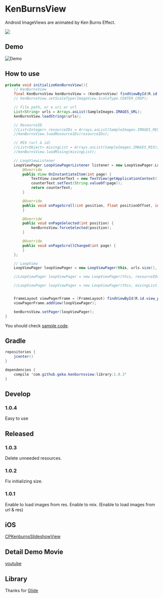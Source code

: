 KenBurnsView
============

Android ImageViews are animated by Ken Burns Effect.

![](https://img.shields.io/badge/Android%20Arsenal-KenBurnsView-brightgreen.svg?style=flat)


## Demo
![Demo](https://github.com/gotokatsuya/KenBurnsView/blob/master/demo.gif)


## How to use
```java
private void initializeKenBurnsView(){
    // KenBurnsView
    final KenBurnsView kenBurnsView = (KenBurnsView) findViewById(R.id.ken_burns_view);
    // kenBurnsView.setScaleType(ImageView.ScaleType.CENTER_CROP);

    // File path, or a uri or url
    List<String> urls = Arrays.asList(SampleImages.IMAGES_URL);
    kenBurnsView.loadStrings(urls);

    // ResourceID
    //List<Integer> resourceIDs = Arrays.asList(SampleImages.IMAGES_RESOURCE);
    //kenBurnsView.loadResourceIDs(resourceIDs);

    // MIX (url & id)
    //List<Object> mixingList = Arrays.asList(SampleImages.IMAGES_MIX);
    //kenBurnsView.loadMixing(mixingList);

    // LoopViewListener
    LoopViewPager.LoopViewPagerListener listener = new LoopViewPager.LoopViewPagerListener() {
        @Override
        public View OnInstantiateItem(int page) {
            TextView counterText = new TextView(getApplicationContext());
            counterText.setText(String.valueOf(page));
            return counterText;
        }

        @Override
        public void onPageScroll(int position, float positionOffset, int positionOffsetPixels) {
        }

        @Override
        public void onPageSelected(int position) {
            kenBurnsView.forceSelected(position);
        }

        @Override
        public void onPageScrollChanged(int page) {
        }
    };

    // LoopView
    LoopViewPager loopViewPager = new LoopViewPager(this, urls.size(), listener);

    //LoopViewPager loopViewPager = new LoopViewPager(this, resourceIDs.size(), listener);

    //LoopViewPager loopViewPager = new LoopViewPager(this, mixingList.size(), listener);


    FrameLayout viewPagerFrame = (FrameLayout) findViewById(R.id.view_pager_frame);
    viewPagerFrame.addView(loopViewPager);

    kenBurnsView.setPager(loopViewPager);
}
```
You should check [sample code](https://github.com/gotokatsuya/KenBurnsView/blob/master/app/src/main/java/com/goka/sample/MainActivity.java).



## Gradle
```java
repositories {
    jcenter()
}

dependencies {
    compile 'com.github.goka.kenburnsview:library:1.0.3'
}
```

## Develop

### 1.0.4
 Easy to use


## Released

### 1.0.3
Delete unneeded resources.

### 1.0.2
Fix initializing size.

### 1.0.1
Enable to load images from res.
Enable to mix. (Enable to load images from url & res)


## iOS
[CPKenburnsSlideshowView](https://github.com/muukii0803/CPKenburnsSlideshowView)


## Detail Demo Movie
[youtube](https://youtu.be/kwZC1y0vWwg)


## Library
Thanks for 
[Glide](https://github.com/bumptech/glide)

